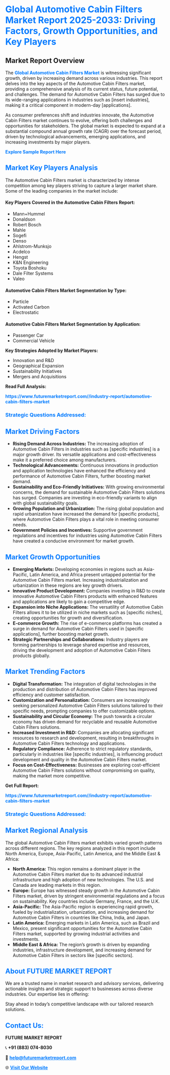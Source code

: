 <h1 style="color: #007BFF;">Global Automotive Cabin Filters Market Report 2025-2033: Driving Factors, Growth Opportunities, and Key Players</h1>

<section id="overview">
<h2>Market Report Overview</h2>
<p>The <a href="https://www.futuremarketreport.com//industry-report/automotive-cabin-filters-market" style="color: #007BFF; text-decoration: none;"><strong>Global Automotive Cabin Filters Market</strong></a> is witnessing significant growth, driven by increasing demand across various industries. This report delves into the key aspects of the Automotive Cabin Filters market, providing a comprehensive analysis of its current status, future potential, and challenges. The demand for Automotive Cabin Filters has surged due to its wide-ranging applications in industries such as [insert industries], making it a critical component in modern-day [applications].</p>
<p>As consumer preferences shift and industries innovate, the Automotive Cabin Filters market continues to evolve, offering both challenges and opportunities for stakeholders. The global market is expected to expand at a substantial compound annual growth rate (CAGR) over the forecast period, driven by technological advancements, emerging applications, and increasing investments by major players.</p>
</section>

<section id="overview">
<p><a href="https://www.futuremarketreport.com//request-sample/reportId=87807" style="color: #007BFF; text-decoration: none;"><strong>Explore Sample Report Here</strong></a></p>
</section>

<section id="key-players">
<h2 style="color: #007BFF;">Market Key Players Analysis</h2>
<p>The Automotive Cabin Filters market is characterized by intense competition among key players striving to capture a larger market share. Some of the leading companies in the market include:</p>
<h4>Key Players Covered in the Automotive Cabin Filters Report:</h4>
<ul><li>Mann+Hummel</li><li>Donaldson</li><li>Robert Bosch</li><li>Mahle</li><li>Sogefi</li><li>Denso</li><li>Ahlstrom-Munksjo</li><li>Acdelco</li><li>Hengst</li><li>K&amp;N Engineering</li><li>Toyota Boshoku</li><li>Dale Filter Systems</li><li>Valeo</li></ul>
<h4>Automotive Cabin Filters Market Segmentation by Type:</h4>
<ul><li>Particle</li><li>Activated Carbon</li><li>Electrostatic</li></ul>

<h4>Automotive Cabin Filters Market Segmentation by Application:</h4>
<ul><li>Passenger Car</li><li>Commercial Vehicle</li></ul>
<p><strong>Key Strategies Adopted by Market Players:</strong></p>
<ul>
<li>Innovation and R&D</li>
<li>Geographical Expansion</li>
<li>Sustainability Initiatives</li>
<li>Mergers and Acquisitions</li>
</ul>
</section>

<section>
<p><strong>Read Full Analysis: </strong></p><a href="https://www.futuremarketreport.com//industry-report/automotive-cabin-filters-market" style="color: #007BFF; text-decoration: none;"><strong>https://www.futuremarketreport.com//industry-report/automotive-cabin-filters-market</strong></a>
<h3 style="color: #007BFF;">Strategic Questions Addressed:</h3>
</section>

<section id="driving-factors">
<h2 style="color: #007BFF;">Market Driving Factors</h2>
<ul>
<li><strong>Rising Demand Across Industries:</strong> The increasing adoption of Automotive Cabin Filters in industries such as [specific industries] is a major growth driver. Its versatile applications and cost-effectiveness make it a preferred choice among manufacturers.</li>
<li><strong>Technological Advancements:</strong> Continuous innovations in production and application technologies have enhanced the efficiency and performance of Automotive Cabin Filters, further boosting market demand.</li>
<li><strong>Sustainability and Eco-Friendly Initiatives:</strong> With growing environmental concerns, the demand for sustainable Automotive Cabin Filters solutions has surged. Companies are investing in eco-friendly variants to align with global sustainability goals.</li>
<li><strong>Growing Population and Urbanization:</strong> The rising global population and rapid urbanization have increased the demand for [specific products], where Automotive Cabin Filters plays a vital role in meeting consumer needs.</li>
<li><strong>Government Policies and Incentives:</strong> Supportive government regulations and incentives for industries using Automotive Cabin Filters have created a conducive environment for market growth.</li>
</ul>
</section>

<section id="growth-opportunities">
<h2 style="color: #007BFF;">Market Growth Opportunities</h2>
<ul>
<li><strong>Emerging Markets:</strong> Developing economies in regions such as Asia-Pacific, Latin America, and Africa present untapped potential for the Automotive Cabin Filters market. Increasing industrialization and urbanization in these regions are key growth drivers.</li>
<li><strong>Innovative Product Development:</strong> Companies investing in R&D to create innovative Automotive Cabin Filters products with enhanced features and applications are likely to gain a competitive edge.</li>
<li><strong>Expansion into Niche Applications:</strong> The versatility of Automotive Cabin Filters allows it to be utilized in niche markets such as [specific niches], creating opportunities for growth and diversification.</li>
<li><strong>E-commerce Growth:</strong> The rise of e-commerce platforms has created a surge in demand for Automotive Cabin Filters used in [specific applications], further boosting market growth.</li>
<li><strong>Strategic Partnerships and Collaborations:</strong> Industry players are forming partnerships to leverage shared expertise and resources, driving the development and adoption of Automotive Cabin Filters products globally.</li>
</ul>
</section>

<section id="trending-factors">
<h2 style="color: #007BFF;">Market Trending Factors</h2>
<ul>
<li><strong>Digital Transformation:</strong> The integration of digital technologies in the production and distribution of Automotive Cabin Filters has improved efficiency and customer satisfaction.</li>
<li><strong>Customization and Personalization:</strong> Consumers are increasingly seeking personalized Automotive Cabin Filters solutions tailored to their specific needs, prompting companies to offer customizable options.</li>
<li><strong>Sustainability and Circular Economy:</strong> The push towards a circular economy has driven demand for recyclable and reusable Automotive Cabin Filters solutions.</li>
<li><strong>Increased Investment in R&D:</strong> Companies are allocating significant resources to research and development, resulting in breakthroughs in Automotive Cabin Filters technology and applications.</li>
<li><strong>Regulatory Compliance:</strong> Adherence to strict regulatory standards, particularly in industries like [specific industries], is influencing product development and quality in the Automotive Cabin Filters market.</li>
<li><strong>Focus on Cost-Effectiveness:</strong> Businesses are exploring cost-efficient Automotive Cabin Filters solutions without compromising on quality, making the market more competitive.</li>
</ul>
</section>

<section>
<p><strong>Get Full Report: </strong></p><a href="https://www.futuremarketreport.com//industry-report/automotive-cabin-filters-market" style="color: #007BFF; text-decoration: none;"><strong>https://www.futuremarketreport.com//industry-report/automotive-cabin-filters-market</strong></a>
<h3 style="color: #007BFF;">Strategic Questions Addressed:</h3>
</section>


<section id="regional-analysis">
<h2 style="color: #007BFF;">Market Regional Analysis</h2>
<p>The global Automotive Cabin Filters market exhibits varied growth patterns across different regions. The key regions analyzed in this report include North America, Europe, Asia-Pacific, Latin America, and the Middle East & Africa:</p>
<ul>
<li><strong>North America:</strong> This region remains a dominant player in the Automotive Cabin Filters market due to its advanced industrial infrastructure and high adoption of new technologies. The U.S. and Canada are leading markets in this region.</li>
<li><strong>Europe:</strong> Europe has witnessed steady growth in the Automotive Cabin Filters market, driven by stringent environmental regulations and a focus on sustainability. Key countries include Germany, France, and the U.K.</li>
<li><strong>Asia-Pacific:</strong> The Asia-Pacific region is experiencing rapid growth, fueled by industrialization, urbanization, and increasing demand for Automotive Cabin Filters in countries like China, India, and Japan.</li>
<li><strong>Latin America:</strong> Emerging markets in Latin America, such as Brazil and Mexico, present significant opportunities for the Automotive Cabin Filters market, supported by growing industrial activities and investments.</li>
<li><strong>Middle East & Africa:</strong> The region’s growth is driven by expanding industries, infrastructure development, and increasing demand for Automotive Cabin Filters in sectors like [specific sectors].</li>
</ul>
</section>

<footer>
<h2 style="color: #007BFF;">About FUTURE MARKET REPORT</h2>
<p>We are a trusted name in market research and advisory services, delivering actionable insights and strategic support to businesses across diverse industries. Our expertise lies in offering:</p>

<p>Stay ahead in today’s competitive landscape with our tailored research solutions.</p>

<h2 style="color: #007BFF;">Contact Us:</h2>
<p><strong>FUTURE MARKET REPORT</strong></p>
<p>📞 <strong>+91 (883) 074-8030</strong></p>
<p>📧 <strong><a href="mailto:help@futuremarketreport.com" style="color: #007BFF;">help@futuremarketreport.com</a></strong></p>
<p>🌐 <strong><a href="https://www.futuremarketreport.com/" style="color: #007BFF;">Visit Our Website</a></strong></p>
</footer>